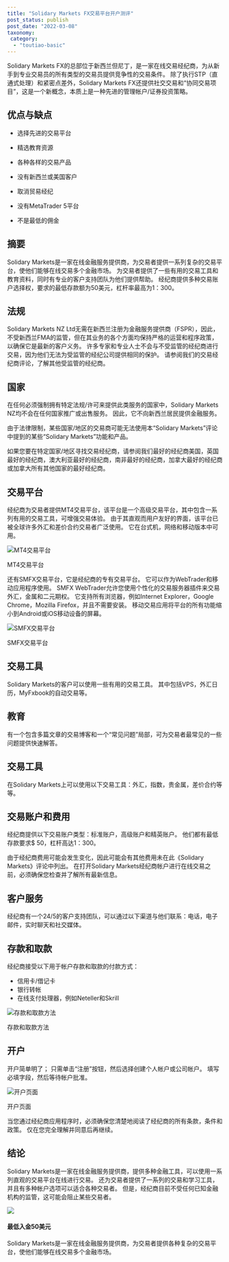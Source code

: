 ```yaml
---
title: "Solidary Markets FX交易平台开户测评"
post_status: publish
post_date: "2022-03-08"
taxonomy:
 category: 
  - "toutiao-basic"
---
```


Solidary Markets FX的总部位于新西兰但尼丁，是一家在线交易经纪商，为从新手到专业交易员的所有类型的交易员提供竞争性的交易条件。 除了执行STP（直通式处理）和紧密点差外，Solidary Markets FX还提供社交交易和“协同交易项目”，这是一个新概念，本质上是一种先进的管理帐户/证券投资策略。

## 优点与缺点

- 选择先进的交易平台

- 精选教育资源

- 各种各样的交易产品

- 没有新西兰或美国客户

- 取消贸易经纪

- 没有MetaTrader 5平台

- 不是最低的佣金


## 摘要

Solidary Markets是一家在线金融服务提供商，为交易者提供一系列复杂的交易平台，使他们能够在线交易多个金融市场。 为交易者提供了一些有用的交易工具和教育资料，同时有专业的客户支持团队为他们提供帮助。 经纪商提供多种交易账户选择权，要求的最低存款额为50美元，杠杆率最高为1：300。

## 法规

Solidary Markets NZ Ltd无需在新西兰注册为金融服务提供商（FSPR），因此，不受新西兰FMA的监管，但在其业务的各个方面均保持严格的运营和程序政策，以确保它是最新的客户义务。 许多专家和专业人士不会与不受监管的经纪商进行交易，因为他们无法为受监管的经纪公司提供相同的保护。 请参阅我们的交易经纪商评论，了解其他受监管的经纪商。

## 国家

在任何必须强制拥有特定法规/许可来提供此类服务的国家中，Solidary Markets NZ均不会在任何国家推广或出售服务。 因此，它不向新西兰居民提供金融服务。

由于法律限制，某些国家/地区的交易商可能无法使用本“Solidary Markets”评论中提到的某些“Solidary Markets”功能和产品。

如果您要在特定国家/地区寻找交易经纪商，请参阅我们最好的经纪商美国，英国最好的经纪商，澳大利亚最好的经纪商，南非最好的经纪商，加拿大最好的经纪商或加拿大所有其他国家的最好经纪商。

## 交易平台

经纪商为交易者提供MT4交易平台，该平台是一个高级交易平台，其中包含一系列有用的交易工具，可增强交易体验。 由于其直观而用户友好的界面，该平台已被全球许多外汇和差价合约交易者广泛使用。 它在台式机，网络和移动版本中可用。

![MT4交易平台](https://cdn.fendou.la/funstoutiao/2020/11/Solidary-Markets-Review-MT4-Trading-Platform.gif "MT4交易平台")

MT4交易平台

还有SMFX交易平台，它是经纪商的专有交易平台。 它可以作为WebTrader和移动应用程序使用。 SMFX WebTrader允许您使用个性化的交易服务器插件来交易外汇，金属和二元期权。 它支持所有浏览器，例如Internet Explorer，Google Chrome，Mozilla Firefox，并且不需要安装。 移动交易应用将平台的所有功能缩小到Android或iOS移动设备的屏幕。

![SMFX交易平台](https://cdn.fendou.la/funstoutiao/2020/11/Solidary-Markets-Review-Trading-Platform.png "SMFX交易平台")

SMFX交易平台

## 交易工具

Solidary Markets的客户可以使用一些有用的交易工具。 其中包括VPS，外汇日历，MyFxbook的自动交易等。

## 教育

有一个包含多篇文章的交易博客和一个“常见问题”局部，可为交易者最常见的一些问题提供快速解答。

## 交易工具

在Solidary Markets上可以使用以下交易工具：外汇，指数，贵金属，差价合约等等。

## 交易账户和费用

经纪商提供以下交易账户类型：标准账户，高级账户和精英账户。 他们都有最低存款要求$ 50，杠杆高达1：300。

由于经纪商费用可能会发生变化，因此可能会有其他费用未在此《Solidary Markets》评论中列出。 在打开Solidary Markets经纪商帐户进行在线交易之前，必须确保您检查并了解所有最新信息。

## 客户服务

经纪商有一个24/5的客户支持团队，可以通过以下渠道与他们联系：电话，电子邮件，实时聊天和社交媒体。

## 存款和取款

经纪商接受以下用于帐户存款和取款的付款方式：

- 信用卡/借记卡
- 银行转帐
- 在线支付处理器，例如Neteller和Skrill

![存款和取款方法](https://cdn.fendou.la/funstoutiao/2020/11/Solidary-Markets-Review-Deposit-and-Withdrawal-Methods.jpg "存款和取款方法")

存款和取款方法

## 开户

开户简单明了； 只需单击“注册”按钮，然后选择创建个人帐户或公司帐户。 填写必填字段，然后等待帐户批准。

![开户页面](https://cdn.fendou.la/funstoutiao/2020/11/Solidary-Markets-Review-Account-Opening-Page-360x1024.jpg "开户页面")

开户页面

当您通过经纪商应用程序时，必须确保您清楚地阅读了经纪商的所有条款，条件和政策。 仅在您完全理解并同意后再继续。

## 结论

Solidary Markets是一家在线金融服务提供商，提供多种金融工具，可以使用一系列直观的交易平台在线进行交易。 还为交易者提供了一系列的交易和学习工具，并且有多种帐户选项可以适合各种交易者。 但是，经纪商目前不受任何已知金融机构的监管，这可能会阻止某些交易者。

![](https://cdn.fendou.la/funstoutiao/2020/11/Solidary-Markets-Logo.png)

#### 最低入金50美元

Solidary Markets是一家在线金融服务提供商，为交易者提供各种复杂的交易平台，使他们能够在线交易多个金融市场。
